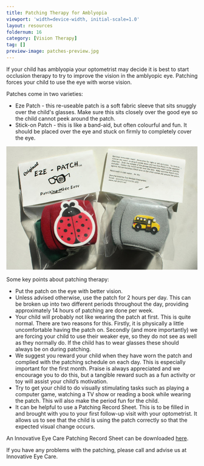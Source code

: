 ```yaml
---
title: Patching Therapy for Amblyopia
viewport: 'width=device-width, initial-scale=1.0'
layout: resources
foldernum: 16
category: [Vision Therapy]
tag: []
preview-image: patches-preview.jpg
---
```


If your child has amblyopia your optometrist may decide it is best to start occlusion therapy to try to improve the vision in the amblyopic eye. Patching forces your child to use the eye with worse vision. 

Patches come in two varieties:

   * Eze Patch - this re-useable patch is a soft fabric sleeve that sits snuggly over the child's glasses. Make sure this sits closely over the good eye so the child cannot peek around the patch.
   *  Stick-on Patch - this is like a band-aid, but often colourful and fun. It should be placed over the eye and stuck on firmly to completely cover the eye.

![](patches.jpg)

Some key points about patching therapy:

  * Put the patch on the eye with better vision.
  * Unless advised otherwise, use the patch for 2 hours per day. This can be broken up into two different periods throughout the day, providing approximately 14 hours of patching are done per week.
  * Your child will probably not like wearing the patch at first. This is quite normal. There are two reasons for this. Firstly, it is physically a little uncomfortable having the patch on. Secondly (and more importantly) we are forcing your child to use their weaker eye, so they do not see as well as they normally do. If the child has to wear glasses these should always be on during patching.
  * We suggest you reward your child when they have worn the patch and complied with the patching schedule on each day. This is especially important for the first month. Praise is always appreciated and we encourage you to do this, but a tangible reward such as a fun activity or toy will assist your child’s motivation.
  * Try to get your child to do visually stimulating tasks such as playing a computer game, watching a TV show or reading a book while wearing the patch. This will also make the period fun for the child.
  * It can be helpful to use a Patching Record Sheet. This is to be filled in and brought with you to your first follow-up visit with your optometrist. It allows us to see that the child is using the patch correctly so that the expected visual change occurs. 

An Innovative Eye Care Patching Record Sheet can be downloaded [here](https://d1hd12f7n4y2a6.cloudfront.net/innovative-eye-care%2F2bb6c19d-5984-4e3e-9267-852b802f74a9_patchingrecordsheet.pdf).

If you have any problems with the patching, please call and advise us at Innovative Eye Care.
